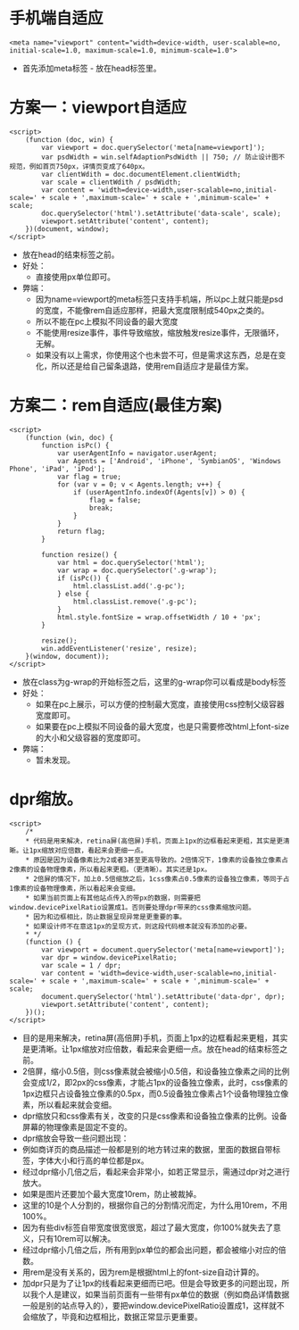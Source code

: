 # 手机端自适应
```
<meta name="viewport" content="width=device-width, user-scalable=no, initial-scale=1.0, maximum-scale=1.0, minimum-scale=1.0">
```
* 首先添加meta标签 - 放在head标签里。

# 方案一：viewport自适应
```
<script>
    (function (doc, win) {
        var viewport = doc.querySelector('meta[name=viewport]');
        var psdWidth = win.selfAdaptionPsdWidth || 750; // 防止设计图不规范，例如首页750px，详情页变成了640px。
        var clientWdith = doc.documentElement.clientWidth;
        var scale = clientWdith / psdWidth;
        var content = 'width=device-width,user-scalable=no,initial-scale=' + scale + ',maximum-scale=' + scale + ',minimum-scale=' + scale;
        doc.querySelector('html').setAttribute('data-scale', scale);
        viewport.setAttribute('content', content);
    })(document, window);
</script>
```
* 放在head的结束标签之前。
* 好处：
    - 直接使用px单位即可。
* 弊端：
    - 因为name=viewport的meta标签只支持手机端，所以pc上就只能是psd的宽度，不能像rem自适应那样，把最大宽度限制成540px之类的。
    - 所以不能在pc上模拟不同设备的最大宽度
    - 不能使用resize事件，事件导致缩放，缩放触发resize事件，无限循环，无解。
    - 如果没有以上需求，你使用这个也未尝不可，但是需求这东西，总是在变化，所以还是给自己留条退路，使用rem自适应才是最佳方案。

# 方案二：rem自适应(最佳方案)
```
<script>
    (function (win, doc) {
        function isPc() {
            var userAgentInfo = navigator.userAgent;
            var Agents = ['Android', 'iPhone', 'SymbianOS', 'Windows Phone', 'iPad', 'iPod'];
            var flag = true;
            for (var v = 0; v < Agents.length; v++) {
                if (userAgentInfo.indexOf(Agents[v]) > 0) {
                    flag = false;
                    break;
                }
            }
            return flag;
        }

        function resize() {
            var html = doc.querySelector('html');
            var wrap = doc.querySelector('.g-wrap');
            if (isPc()) {
                html.classList.add('.g-pc');
            } else {
                html.classList.remove('.g-pc');
            }
            html.style.fontSize = wrap.offsetWidth / 10 + 'px';
        }

        resize();
        win.addEventListener('resize', resize);
    }(window, document));
</script>
```
* 放在class为g-wrap的开始标签之后，这里的g-wrap你可以看成是body标签
* 好处：
    - 如果在pc上展示，可以方便的控制最大宽度，直接使用css控制父级容器宽度即可。
    - 如果要在pc上模拟不同设备的最大宽度，也是只需要修改html上font-size的大小和父级容器的宽度即可。
* 弊端：
    - 暂未发现。

# dpr缩放。
```
<script>
    /*
    * 代码是用来解决，retina屏(高倍屏)手机，页面上1px的边框看起来更粗，其实是更清晰。让1px缩放对应倍数，看起来会更细一点。
    * 原因是因为设备像素比为2或者3甚至更高导致的。2倍情况下，1像素的设备独立像素占2像素的设备物理像素，所以看起来更粗。（更清晰）。其实还是1px。
    * 2倍屏的情况下，加上0.5倍缩放之后，1css像素占0.5像素的设备独立像素，等同于占1像素的设备物理像素，所以看起来会变细。
    * 如果当前页面上有其他站点传入的带px的数据，则需要把window.devicePixelRatio设置成1。否则要处理dpr带来的css像素缩放问题。
    * 因为和边框相比，防止数据呈现异常是更重要的事。
    * 如果设计师不在意这1px的呈现方式，则这段代码根本就没有添加的必要。
    * */
    (function () {
        var viewport = document.querySelector('meta[name=viewport]');
        var dpr = window.devicePixelRatio;
        var scale = 1 / dpr;
        var content = 'width=device-width,user-scalable=no,initial-scale=' + scale + ',maximum-scale=' + scale + ',minimum-scale=' + scale;
        document.querySelector('html').setAttribute('data-dpr', dpr);
        viewport.setAttribute('content', content);
    })();
</script>
```
* 目的是用来解决，retina屏(高倍屏)手机，页面上1px的边框看起来更粗，其实是更清晰。让1px缩放对应倍数，看起来会更细一点。放在head的结束标签之前。
* 2倍屏，缩小0.5倍，则css像素就会被缩小0.5倍，和设备独立像素之间的比例会变成1/2，即2px的css像素，才能占1px的设备独立像素，此时，css像素的1px边框只占设备独立像素的0.5px，而0.5设备独立像素占1个设备物理独立像素，所以看起来就会变细。
* dpr缩放只和css像素有关，改变的只是css像素和设备独立像素的比例。设备屏幕的物理像素是固定不变的。
* dpr缩放会导致一些问题出现：
* 例如商详页的商品描述一般都是别的地方转过来的数据，里面的数据自带标签，字体大小和行高的单位都是px。
* 经过dpr缩小几倍之后，看起来会非常小，如若正常显示，需通过dpr对之进行放大。
* 如果是图片还要加个最大宽度10rem，防止被裁掉。
* 这里的10是个人分割的，根据你自己的分割情况而定，为什么用10rem，不用100%。
* 因为有些div标签自带宽度很宽很宽，超过了最大宽度，你100%就失去了意义，只有10rem可以解决。
* 经过dpr缩小几倍之后，所有用到px单位的都会出问题，都会被缩小对应的倍数。
* 用rem是没有关系的，因为rem是根据html上的font-size自动计算的。
* 加dpr只是为了让1px的线看起来更细而已吧。但是会导致更多的问题出现，所以我个人是建议，如果当前页面有一些带有px单位的数据（例如商品详情数据一般是别的站点导入的），要把window.devicePixelRatio设置成1，这样就不会缩放了，毕竟和边框相比，数据正常显示更重要。
    